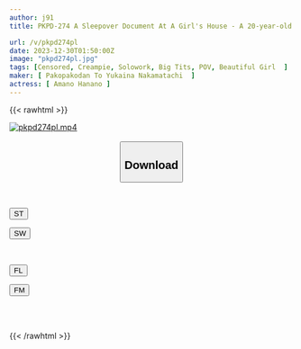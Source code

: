 ```yaml
---
author: j91
title: PKPD-274 A Sleepover Document At A Girl's House - A 20-year-old F-cup Pink Areola Beautiful Girl Hanano Amano's House Where She Feels Like A Boyfriend For One Night Without A Rubber Band Hanano Amano

url: /v/pkpd274pl
date: 2023-12-30T01:50:00Z
image: "pkpd274pl.jpg"
tags: [Censored, Creampie, Solowork, Big Tits, POV, Beautiful Girl	]
maker: [ Pakopakodan To Yukaina Nakamatachi  ]
actress: [ Amano Hanano ]
---
```



{{< rawhtml >}}

<div class="video" data-videoid="b3Y6xLyA3eCPrMr">
    <a href="javascript:;">
        <img src="/v/pkpd274pl/pkpd274pl.jpg" width="WIDTH" height="HEIGHT" alt="pkpd274pl.mp4" loading="lazy">
    </a>
</div>

<script type="text/javascript" src="https://j91.asia/asset/on-demand-st.js"></script>

<br>
  <link rel="stylesheet" href="https://j91.asia/asset/bs5.css">
  
  <center>
  <button class="btn btn-primary" type="button" data-bs-toggle="collapse" data-bs-target=".multi-collapse" aria-expanded="false" aria-controls="multiCollapseExample1 multiCollapseExample2"><h2>Download</h2></button></center>
</p>
<div class="row">
  <div class="col">
    <div class="collapse multi-collapse" id="multiCollapseExample1">
      <div class="card card-body">
	      	      <br>
<div class="buttons">  
<p><a href="https://streamtape.to/v/b3Y6xLyA3eCPrMr" target="_blank"><button class="btn-hover color-3"><i class="fa fa-download"></i> ST</button></a></p>
<p><a href="https://flaswish.com/hjsf5syg8snq" target="_blank"><button class="btn-hover color-2"><i class="fa fa-download"></i> SW</button></a></p></div>
    </div>
  </div>
</div>
  <div class="col">
    <div class="collapse multi-collapse" id="multiCollapseExample2">
      <div class="card card-body">
	      <br>
<div class="buttons">
<p><a href="javascript:;" target="_blank"><button class="btn-hover color-9"><i class="fa fa-download"></i> FL</button></a></p>
<p><a href="javascript:;" target="_blank"><button class="btn-hover color-8"><i class="fa fa-download"></i> FM</button></a></p></div>
<br><br>
      </div>
    </div>
  </div>
</div>

{{< /rawhtml >}}